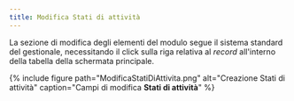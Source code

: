 ```yaml
---
title: Modifica Stati di attività
---
```


La sezione di modifica degli elementi del modulo segue il sistema standard del gestionale, necessitando il click sulla riga relativa al *record* all'interno della tabella della schermata principale.

{% include figure path="ModificaStatiDiAttivita.png" alt="Creazione Stati di attività" caption="Campi di modifica **Stati di attività**" %}
